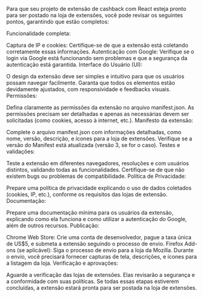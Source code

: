 Para que seu projeto de extensão de cashback com React esteja pronto para ser postado na loja de extensões, você pode revisar os seguintes pontos, garantindo que estão completos:

Funcionalidade completa:

Captura de IP e cookies: Certifique-se de que a extensão está coletando corretamente essas informações.
Autenticação com Google: Verifique se o login via Google está funcionando sem problemas e que a segurança da autenticação está garantida.
Interface do Usuário (UI):

O design da extensão deve ser simples e intuitivo para que os usuários possam navegar facilmente.
Garanta que todos os elementos estão devidamente ajustados, com responsividade e feedbacks visuais.
Permissões:

Defina claramente as permissões da extensão no arquivo manifest.json. As permissões precisam ser detalhadas e apenas as necessárias devem ser solicitadas (como cookies, acesso à internet, etc.).
Manifesto da extensão:

Complete o arquivo manifest.json com informações detalhadas, como nome, versão, descrição, e ícones para a loja de extensões.
Verifique se a versão do Manifest está atualizada (versão 3, se for o caso).
Testes e validações:

Teste a extensão em diferentes navegadores, resoluções e com usuários distintos, validando todas as funcionalidades.
Certifique-se de que não existem bugs ou problemas de compatibilidade.
Política de Privacidade:

Prepare uma política de privacidade explicando o uso de dados coletados (cookies, IP, etc.), conforme os requisitos das lojas de extensão.
Documentação:

Prepare uma documentação mínima para os usuários da extensão, explicando como ela funciona e como utilizar a autenticação do Google, além de outros recursos.
Publicação:

Chrome Web Store: Crie uma conta de desenvolvedor, pague a taxa única de US$5, e submeta a extensão seguindo o processo de envio.
Firefox Add-ons (se aplicável): Siga o processo de envio para a loja da Mozilla.
Durante o envio, você precisará fornecer capturas de tela, descrições, e ícones para a listagem da loja.
Verificação e aprovações:

Aguarde a verificação das lojas de extensões. Elas revisarão a segurança e a conformidade com suas políticas.
Se todas essas etapas estiverem concluídas, a extensão estará pronta para ser postada na loja de extensões.
